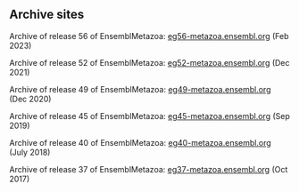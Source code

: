 ## Archive sites

Archive of release 56 of EnsemblMetazoa: [eg56-metazoa.ensembl.org](https://eg56-metazoa.ensembl.org) (Feb 2023)

Archive of release 52 of EnsemblMetazoa: [eg52-metazoa.ensembl.org](https://eg52-metazoa.ensembl.org) (Dec 2021)

Archive of release 49 of EnsemblMetazoa: [eg49-metazoa.ensembl.org](https://eg49-metazoa.ensembl.org) (Dec 2020)

Archive of release 45 of EnsemblMetazoa: [eg45-metazoa.ensembl.org](https://eg45-metazoa.ensembl.org) (Sep 2019)

Archive of release 40 of EnsemblMetazoa: [eg40-metazoa.ensembl.org](https://eg40-metazoa.ensembl.org) (July 2018)

Archive of release 37 of EnsemblMetazoa: [eg37-metazoa.ensembl.org](https://eg37-metazoa.ensembl.org) (Oct 2017)
